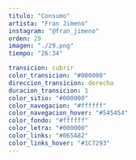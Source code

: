 ```yaml
---
titulo: "Consumo"
artista: "Fran Jimeno"
instagram: "@fran_jimeno"
orden: 29
imagen: "./29.png"
tiempo: "26:34"

transicion: cubrir
color_transicion: "#000000"
direccion_transicion: derecha
duracion_transicion: 1
color_sitio: "#000000"
color_navegacion: "#ffffff"
color_navegacion_hover: "#545454"
color_fondo: "#ffffff"
color_letra: "#000000"
color_links: "#065A82"
color_links_hover: "#1C7293"
---
```

